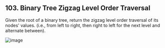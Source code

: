 ## 103. Binary Tree Zigzag Level Order Traversal

Given the root of a binary tree, return the zigzag level order traversal of its nodes' values. (i.e., from left to right, then right to left for the next level and alternate between).

![image](https://user-images.githubusercontent.com/58635762/219962177-23df84bc-924b-4875-b2f9-5c960e5b9e71.png)
